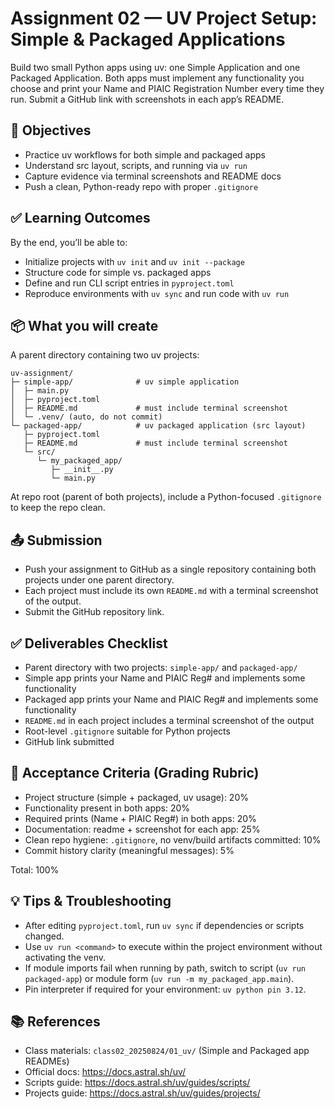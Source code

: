 # Assignment 02 — UV Project Setup: Simple & Packaged Applications

Build two small Python apps using uv: one Simple Application and one Packaged Application. Both apps must implement any functionality you choose and print your Name and PIAIC Registration Number every time they run. Submit a GitHub link with screenshots in each app’s README.

## 🎯 Objectives

- Practice uv workflows for both simple and packaged apps
- Understand src layout, scripts, and running via `uv run`
- Capture evidence via terminal screenshots and README docs
- Push a clean, Python-ready repo with proper `.gitignore`

## ✅ Learning Outcomes

By the end, you’ll be able to:
- Initialize projects with `uv init` and `uv init --package`
- Structure code for simple vs. packaged apps
- Define and run CLI script entries in `pyproject.toml`
- Reproduce environments with `uv sync` and run code with `uv run`

## 📦 What you will create

A parent directory containing two uv projects:

```
uv-assignment/
├─ simple-app/              # uv simple application
│  ├─ main.py
│  ├─ pyproject.toml
│  ├─ README.md             # must include terminal screenshot
│  └─ .venv/ (auto, do not commit)
└─ packaged-app/            # uv packaged application (src layout)
   ├─ pyproject.toml
   ├─ README.md             # must include terminal screenshot
   └─ src/
      └─ my_packaged_app/
         ├─ __init__.py
         └─ main.py
```

At repo root (parent of both projects), include a Python-focused `.gitignore` to keep the repo clean.

## 📤 Submission

- Push your assignment to GitHub as a single repository containing both projects under one parent directory.
- Each project must include its own `README.md` with a terminal screenshot of the output.
- Submit the GitHub repository link.

## ✅ Deliverables Checklist

- Parent directory with two projects: `simple-app/` and `packaged-app/`
- Simple app prints your Name and PIAIC Reg# and implements some functionality
- Packaged app prints your Name and PIAIC Reg# and implements some functionality
- `README.md` in each project includes a terminal screenshot of the output
- Root-level `.gitignore` suitable for Python projects
- GitHub link submitted

## 🧪 Acceptance Criteria (Grading Rubric)

- Project structure (simple + packaged, uv usage): 20%
- Functionality present in both apps: 20%
- Required prints (Name + PIAIC Reg#) in both apps: 20%
- Documentation: readme + screenshot for each app: 25%
- Clean repo hygiene: `.gitignore`, no venv/build artifacts committed: 10%
- Commit history clarity (meaningful messages): 5%

Total: 100%

## 💡 Tips & Troubleshooting

- After editing `pyproject.toml`, run `uv sync` if dependencies or scripts changed.
- Use `uv run <command>` to execute within the project environment without activating the venv.
- If module imports fail when running by path, switch to script (`uv run packaged-app`) or module form (`uv run -m my_packaged_app.main`).
- Pin interpreter if required for your environment: `uv python pin 3.12`.

## 📚 References

- Class materials: `class02_20250824/01_uv/` (Simple and Packaged app READMEs)
- Official docs: https://docs.astral.sh/uv/
- Scripts guide: https://docs.astral.sh/uv/guides/scripts/
- Projects guide: https://docs.astral.sh/uv/guides/projects/

